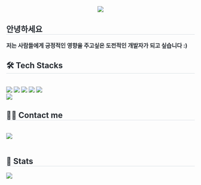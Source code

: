 <div align= "center">
    <img src="https://capsule-render.vercel.app/api?type=waving&color=ffc7db&height=120&text=kkuriyoon&animation=&fontColor=542e56&fontSize=40" />
    </div>
    <div style="text-align: left;"> 
    <h2 style="border-bottom: 1px solid #d8dee4; color: #282d33;"> 안녕하세요 </h2>  
    <div style="font-weight: 700; font-size: 15px; text-align: left; color: #282d33;"> 저는 사람들에게 긍정적인 영향을 주고싶은 도전적인 개발자가 되고 싶습니다 :) </div> 
    </div>
    <div style="text-align: left;">
    <h2 style="border-bottom: 1px solid #d8dee4; color: #282d33;"> 🛠️ Tech Stacks </h2> <br> 
    <div style="margin: ; text-align: left;" "text-align: left;"> <img src="https://img.shields.io/badge/Python-3776AB?style=plastic&logo=Python&logoColor=white">
          <img src="https://img.shields.io/badge/PyTorch-EE4C2C?style=plastic&logo=PyTorch&logoColor=white">
          <img src="https://img.shields.io/badge/Tensorflow-FF6F00?style=plastic&logo=Tensorflow&logoColor=white">
          <img src="https://img.shields.io/badge/Linux-FCC624?style=plastic&logo=Linux&logoColor=white">
          <img src="https://img.shields.io/badge/Notion-000000?style=plastic&logo=Notion&logoColor=white">
          <br/><img src="https://img.shields.io/badge/Figma-F24E1E?style=plastic&logo=Figma&logoColor=white">
          </div>
    </div>
    <div style="text-align: left;">
    <h2 style="border-bottom: 1px solid #d8dee4; color: #282d33;"> 🧑‍💻 Contact me </h2> <br> 
    <div style="text-align: left;"> <a href=mailto:> <img src="https://img.shields.io/badge/Gmail-EA4335?style=plastic&logo=Gmail&logoColor=white&link=mailto:"> </a>
          </div>  <br> 
    <div style="text-align: left;">  </div> 
    </div>
    <div style="text-align: left;"> 
    <h2 style="border-bottom: 1px solid #d8dee4; color: #282d33;"> 🏅 Stats </h2> <div style="text-align: left;">  <img src="https://github-readme-stats.vercel.app/api/top-langs/?username=kkuriyoon&layout=compact&bg_color=180,000000,&title_color=000000&text_color=000000"
          /> </div> 
    </div>
    
